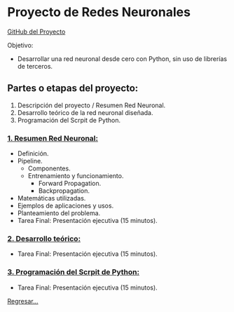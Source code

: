 # Proyecto de Redes Neuronales

[GitHub del Proyecto](https://github.com/viowiy/redes_neuronales.git)

Objetivo:
* Desarrollar una red neuronal desde cero con Python, sin uso de librerías de terceros.

## Partes o etapas del proyecto:
1. Descripción del proyecto / Resumen Red Neuronal.
2. Desarrollo teórico de la red neuronal diseñada.
3. Programación del Scrpit de Python.

### [1. Resumen Red Neuronal:](https://github.com/viowiy/redes_neuronales/blob/main/Parte1.md)
* Definición.
* Pipeline.
  - Componentes.
  - Entrenamiento y funcionamiento.
      + Forward Propagation.
      + Backpropagation.
* Matemáticas utilizadas.
* Ejemplos de aplicaciones y usos.
* Planteamiento del problema.
* Tarea Final: Presentación ejecutiva (15 minutos).

### [2. Desarrollo teórico:](https://github.com/viowiy/redes_neuronales/blob/main/Parte2.md)
* Tarea Final: Presentación ejecutiva (15 minutos).

### [3. Programación del Scrpit de Python:](https://github.com/viowiy/redes_neuronales/blob/main/Parte3.md)
* Tarea Final: Presentación ejecutiva (15 minutos).

[Regresar...](https://github.com/viowiy/redes_neuronales)
